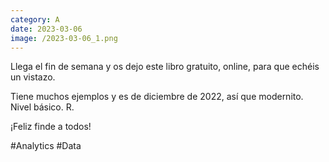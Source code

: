 ```yaml
--- 
category: A 
date: 2023-03-06 
image: /2023-03-06_1.png 
--- 
```


Llega el fin de semana y os dejo este libro gratuito, online, para que echéis un vistazo. 

Tiene muchos ejemplos y es de diciembre de 2022, así que modernito. Nivel básico. R.

¡Feliz finde a todos!

#Analytics #Data